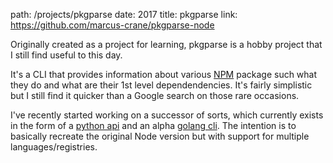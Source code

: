 path: /projects/pkgparse
date: 2017
title: pkgparse
link: https://github.com/marcus-crane/pkgparse-node

Originally created as a project for learning, pkgparse is a hobby project that I still find useful to this day.

It's a CLI that provides information about various [NPM](https://npmjs.com) package such what they do and what are their 1st level dependendencies. It's fairly simplistic but I still find it quicker than a Google search on those rare occasions.

I've recently started working on a successor of sorts, which currently exists in the form of a [python api](https://github.com/marcus-crane/pkgparse) and an alpha [golang cli](https://github.com/marcus-crane/pkgpal). The intention is to basically recreate the original Node version but with support for multiple languages/registries.
